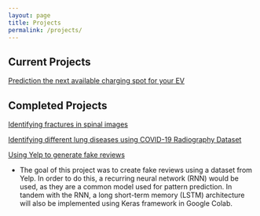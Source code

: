 ```yaml
---
layout: page
title: Projects
permalink: /projects/
---
```

## Current Projects

[Prediction the next available charging spot for your EV](https://github.com/denny-lehman/charge-buddy)

## Completed Projects

[Identifying fractures in spinal images](https://github.com/elizabethwillard/rsna-cervical-spine-detection)

[Identifying different lung diseases using COVID-19 Radiography Dataset](https://github.com/elizabethwillard/w207-final-project)

[Using Yelp to generate fake reviews](https://github.com/elizabethwillard/ece498final/blob/master/ECE498_Willard_Edrington.docx)
- The goal of this project was to create fake reviews using a dataset from Yelp. In order to do this, a recurring neural network (RNN) would be used, as they are a common model used for pattern prediction. In tandem with the RNN, a long short-term memory (LSTM) architecture will also be implemented using Keras framework in Google Colab. 
